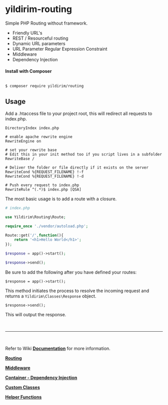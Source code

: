 # yildirim-routing

Simple PHP Routing without framework.

- Friendly URL's
- REST / Resourceful routing
- Dynamic URL parameters
- URL Parameter Regular Expression Constraint
- Middleware
- Dependency Injection


#### Install with Composer

```

$ composer require yildirim/routing

```

## Usage

Add a .htaccess file to your project root, this will redirect all requests to index.php.

```.htaccess
DirectoryIndex index.php

# enable apache rewrite engine
RewriteEngine on

# set your rewrite base
# Edit this in your init method too if you script lives in a subfolder
RewriteBase /

# Deliver the folder or file directly if it exists on the server
RewriteCond %{REQUEST_FILENAME} !-f
RewriteCond %{REQUEST_FILENAME} !-d
 
# Push every request to index.php
RewriteRule ^(.*)$ index.php [QSA]
```

The most basic usage is to add a route with a closure.

```php
# index.php

use Yildirim\Routing\Route;

require_once './vendor/autoload.php';

Route::get('/',function(){
    return '<h1>Hello World</h1>';
});

$response = app()->start();

$response->send();

```

Be sure to add the following after you have defined your routes:

`$response = app()->start();`

This method initiates the process to resolve the incoming request and returns a `Yildirim\Classes\Response` object.

`$response->send();`

This will output the response.

&nbsp;
___
&nbsp;

Refer to Wiki **[Documentation](https://github.com/NadK2/yildirim-routing/wiki)** for more information.

**[Routing](https://github.com/NadK2/yildirim-routing/wiki/1.-Routing)**

**[Middleware](https://github.com/NadK2/yildirim-routing/wiki/2.-Middleware)**

**[Container - Dependency Injection](https://github.com/NadK2/yildirim-routing/wiki/3.-Dependency-Injection)**

**[Custom Classes](https://github.com/NadK2/yildirim-routing/wiki/4.-Custom-Classes)**

**[Helper Functions](https://github.com/NadK2/yildirim-routing/wiki/Helper-Functions)**
